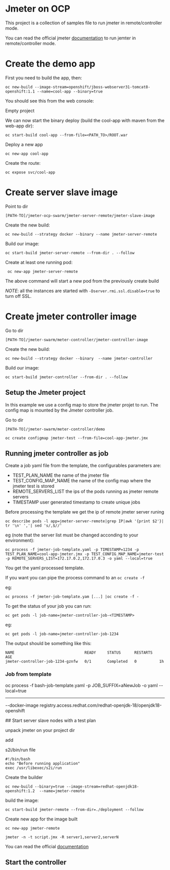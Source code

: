 # Jmeter on OCP

This project is a collection of samples file to run jmeter in remote/controller mode.

You can read the official jmeter [documentation](http://jmeter.apache.org/usermanual/remote-test.html) to run jemter in remote/controller mode.

# Create the demo app

First you need to build the app, then:

```oc new-build --image-stream=openshift/jboss-webserver31-tomcat8-openshift:1.1 --name=cool-app --binary=true```

You should see this from the web console:

Empty project

We can now start the binary deploy (build the cool-app with maven from the web-app dir):

```oc start-build cool-app --from-file=<PATH_TO>/ROOT.war```

Deploy a new app

```oc new-app cool-app```

Create the route:

```oc expose svc/cool-app```

# Create server slave image

Point to dir 

```[PATH-TO]/jmeter-ocp-swarm/jmeter-server-remote/jmeter-slave-image```

Create the new build:

```oc new-build --strategy docker --binary --name jmeter-server-remote```

Build our image:

```oc start-build jmeter-server-remote --from-dir . --follow```

Create at least one running pod:

``` oc new-app jmeter-server-remote```

The above command will start a new pod from the previously create build 

*NOTE*: all the instances are started with ```-Dserver.rmi.ssl.disable=true``` to turn off SSL.

# Create jmeter controller image

Go to dir 

```[PATH-TO]/jmeter-swarm/meter-controller/jmeter-controller-image```

Create the new build:

```oc new-build --strategy docker --binary  --name jmeter-controller```

Build our image:

```oc start-build jmeter-controller --from-dir . --follow```

## Setup the Jmeter project

In this example we use a config map to store the jmeter projet to run.
The config map is mounted by the Jmeter controller job.

Go to dir 

```[PATH-TO]/jmeter-swarm/meter-controller/demo```

```oc create configmap jmeter-test --from-file=cool-app-jmeter.jmx```

## Running jmeter controller as job

Create a job yaml file from the template, the configurables parameters are:

* TEST_PLAN_NAME the name of the jmeter file
* TEST_CONFIG_MAP_NAME the name of the config map where the jmeter test is stored
* REMOTE_SERVERS_LIST the ips of the pods running as jmeter remote servers
* TIMESTAMP user generated timestamp to create unique jobs

Before processing the template we get the ip of remote jmeter server runing

```oc describe pods -l app=jmeter-server-remote|grep IP|awk '{print $2'}| tr '\n' ','| sed 's/,$//'```

eg (note that the server list must be changed acconding to your environment):

```oc process -f jmeter-job-template.yaml -p TIMESTAMP=1234 -p TEST_PLAN_NAME=cool-app-jmeter.jmx -p TEST_CONFIG_MAP_NAME=jmeter-test -p REMOTE_SERVERS_LIST=172.17.0.2,172.17.0.3 -o yaml --local=true```

You get the yaml processed template.

If you want you can pipe the process command to an ```oc create -f```

eg:

```oc process -f jmeter-job-template.yam [...] |oc create -f -```

To get the status of your job you can run:

```oc get pods -l job-name=jmeter-controller-job-<TIMESTAMP>```

eg:

```oc get pods -l job-name=jmeter-controller-job-1234```

The output should be something like this:

```
NAME                               READY     STATUS      RESTARTS   AGE
jmeter-controller-job-1234-gznfw   0/1       Completed   0          1h
```

### Job from template

oc process -f bash-job-template.yaml -p JOB_SUFFIX=aNewJob -o yaml --local=true










------------------------------

--docker-image registry.access.redhat.com/redhat-openjdk-18/openjdk18-openshift


## Start server slave nodes with a test plan

unpack jmeter on your project dir

add

s2i/bin/run file

```
#!/bin/bash
echo "Before running application"
exec /usr/libexec/s2i/run
```

Create the builder

```oc new-build --binary=true --image-stream=redhat-openjdk18-openshift:1.2  --name=jmeter-remote```

build the image:

```oc start-build jmeter-remote --from-dir=./deployment --follow```

Create new app for the image built

```oc new-app jmeter-remote```


```jmeter -n -t script.jmx -R server1,server2,serverN```

You can read the official [documentation](http://jmeter.apache.org/usermanual/remote-test.html)

## Start the controller

